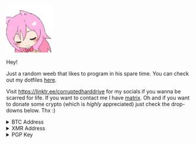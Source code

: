 <img src="assets/anime-pink-hair.gif">

Hey!

Just a random weeb that likes to program in his spare time. You can check out my dotfiles [here](https://github.com/corrupteddrive/dotfiles).

Visit https://linktr.ee/corruptedharddrive for my socials if you wanna be scarred for life. If you want to contact me I have [matrix](https://matrix.to/#/@corrupteddrive:matrix.org).
Oh and if you want to donate some crypto (which is *highly* appreciated) just check the drop-downs below. Thx :)

<details>
  <summary>BTC Address</summary>
  <br>
  <img src="assets/qrcode-btc.png">
  
  `bc1qkau4v6cljs8ugs84htfd3gzjx5pxuaxcf2zx03`
</details>

<details>
  <summary>XMR Address</summary>
  <br>
  <img src="assets/qrcode-xmr.png">
  
  `87KryMHCGneehZzZhDMVeMhqrSgyVysySZbTbTJJMCsFQtdmReX5QhXLSu7AbZrPVAV3fD78qi6Hm7JNXAk6QxgfHiPUmZ3`
</details>
 
<details>
  <summary>PGP Key</summary>
  <br>

Do not trust any other keys, whether they be on a keyserver or otherwise. This is my *only* key.

[Click here if you want to import using a file instead](https://raw.githubusercontent.com/corrupteddrive/corrupteddrive/main/assets/31C692AFC08AA9170F8EE49668875AC481232F80.asc)
~~~~~~~~~~~~~~~~~~~~~
-----BEGIN PGP PUBLIC KEY BLOCK-----

mQINBGOs3CQBEADNq486/k1wwOiseT2P5k165UAR4T07aK6JmtM/mkgiy3q+/sUV
tUMWl+74K/bgQEyf3JhTCRZWEDLIFmYMwHNdMys69AQS9HslCQmM9V38jV3nIcgP
12mcxatecC0LhqjiUMnwcJ5fChavvZuYP79EdUyQDJbH221ylHuZcur/ljvmJ4C1
D2MsyWjXygZpEhfzsBX/i0XGjUwqYVWKHw0vp6VqsbptVQPD7H7lGciEEF93olgI
ZQtd44YYW/zEWAgiBd+eFyVjaUMsY0VzQN0zfec686f4N1dhLqHziQWmDbqlFnfq
r0KqB++3X0ktU64ai7rftC4+aI+Vwc66BxtUMvQhd64eJ407BuercBr6PaYaLz63
zBHGeK0+bm+Rcvgy/VW2vMl6PzjzTFOarOw2l6Cn4W6iHnWwaef/icwKtr71UNAB
D4kEFLWsXzPwDnV9rD5LFqR4+dYsEcnWshnYjTfdlKqgDZ9IgEhJumtxmL9wJ1If
RyRg+HLpMbd7ENvUTkLMPtlnn6o85S3C6z70GgRXsS9j6uX5MDJ1ORbiu/tgN8z3
RdK8gpCwHyNxDtZouIHrZkERT5Rk0IZSRJSMqJv4IAVuZvANzFXTjlAfIFAc1GGj
AmMVE4XuZD0MY4/j178tpTLVWmfe64nuIZd9VS/n2t01iwBEGQT0hS4MyQARAQAB
tB1jb3JydXB0ZWQgPGMwcnJ1cHRlZEB0dXRhLmlvPokCTgQTAQgAOBYhBDHGkq/A
iqkXD47klmiHWsSBIy+ABQJjrNwkAhsDBQsJCAcCBhUKCQgLAgQWAgMBAh4BAheA
AAoJEGiHWsSBIy+AHUEQAMmHNxh9b/VkmpaslsxYQbJDIixOCxT7ww0F1FFK52MS
HLdFG+F4ASAEenm56zGwUSWfk9uy3ce08g6c3D5V36eZdsdir3hCtdpje8PY/TZc
BjI/8c3oZ5XzMNOPtk+/Ynv+d/Hah5aHMOPDJJs12nbHBsHGlus2uSqFrfMhQGCx
MIqCFVqjMpySeW9OR3Oce5mTbtkjs7QYvK4RssZrvIIQSEc1CZaJu8RozWQ9C5WV
4Pl9jbqsyHeDiVgLLLIcDRvY9V5p5Kdyy8hN0wc5n0+uQmlAq1ZlnMlZO6pGOvqx
Ge4jFmd8gbOe6AEdoUVXrVP398u5ZC+HtL2fzsWjLzzzg5ZuNWDW1Slk173h0Om1
9xl845Mxi/NSKd6w5qMCCukAmUcSEzW5gKcIOn8T7FgerN03i6HaQqxZ/x9ufsJW
nQj03pwwF2bJIknOqUjYp/nORFI66yAE/7x2e/kVZ+oj6GZlfQYRR5zeteDSosm1
loBr3zBV7VJS6nTLJ7DbNhDoppLQbA09lKNyzGt3SvdkjrEvBWCPFxH3EfNV1+x9
XifmylOJeQWlstp5X+xObZik3yUQfUR/DA6djl1pNoRa716FEsZxZWb2IAtLe5NL
US+IJ/daG0Nuz2dfdWkP3i5bUIq1qTmGWptTlFE2wC01E5DU7bG1Z9aka4V84mFV
uQINBGOs3CQBEADVI5CiEYY+wKr0kqMqJ6qhshYrMfB0fm+QLpZGe99SIkcPwRPf
n1twig1DSZwNF2ie/1By6gBexLlJvWW9EsqnAyRDBk0fS4LPoQlJcqz0B5vSnEG5
l428R/osP+OghrfHxMwk5bkrHGMezsoQaKvY9LKy3FqZaTAnLOH/XipLwYIjFa4c
kHYu47w4Yo7Zc4bCAZFXOxE7M5hBJ/9x3ywVeXh/drPfcH7yxvcV7gnCYvgHEjWW
aIEMNPSpIPoDQM13757KdpdM7+C1dpdJEahPCsrp7qLiV6mXf8lMgvyrqFpn80b9
E64jF2udJO4qOtreDMnCeK5whSY9YPtbFRslhqxPICaTDWjwomm0C+XhNOEmKYkJ
qTy08COqFoAW1Yv+RZheFgIGYJOfGax3l0b/wgX7kpES7W7Ntvfr8lw9Q/vSOMv8
ZIbW+6+QnI6/5A+UEWjxXgmKNaXFt3n5Jpm6G8tglVF879QYOcCmGY2j6ylaLHHj
ASZMDX/Bl2+jeR9ZcwQLWpkRYzxJolY7/xom8tZXFRGcZpzjDcymoQEFNBjti4Ma
/kkPh39twRNA92c/IIDwoY4cbJDF0wfutWmHw1K0Eps5jNWjDQB7rc3IVUZGh+Nm
w812lfu3ZJoEvzPg1XgQXJlooYPzOgW07QDuwnZe7zHckx4KvaDj3rQrXQARAQAB
iQI2BBgBCAAgFiEEMcaSr8CKqRcPjuSWaIdaxIEjL4AFAmOs3CQCGwwACgkQaIda
xIEjL4CAwRAApYAaY73TQGo8XfC4c9vQZBrC6n4RVqcd1DJ2FDP4Fi4xvuRjM53+
UOLEieDYvowonTQfCSz+3TR81w8MnEibd41opu7uTTgI/B40R550x5M6LKPzO9Fq
It09HaIPjL7ILuArk6lc64kSpDPgI+CTtVJ9nbsZWgqVu4XQ5l4ChBc4dghksHwS
O/lcco9cSpn1joEF4MgO/STe18gC3J0lOJTK5QgQpQ4GOnAI+Lmf/NV5o4b6WO5j
o/WswWbicuLsrkv27w/YnXSTrIgD4SERMx8W/IXl9WJtmiLKQJKsacrzR4Uyw20u
YAa3Y2cdheX2LZWkTAlyccKAS61aCLiNKsMFAlJWO+HqRnaBf6w+3bCeGgdx67zH
uUr/6FbJPUIPTjldcLvefMSEU8Mhw2Z2jXw5pgZ4HUEjB0TsQYGv1SqUm1VIzPW4
V/g84nIQWdg3oHQBoolR/SmkQCw90mQt9Iq7HuuD6ao9frqwgLe/PahqOJmiWsfX
kLh75Ddvp5YpTcoH/LYr0AJWrTS5fHLERCPqlJ9Lhs7oJ2g3OvHZRS5hAw1qPlBD
WcwYnNCaq7El8Sl6R/fqPQj33y5+UtGSJGMDo4h6dDsslcZDkAQd/thKVxXiGt5O
/4a4uZSxpmD1A6DmVK9Ue7i5WYjcijG8+btrLCu0/mMytLvJsdiTwvQ=
=1aGu
-----END PGP PUBLIC KEY BLOCK-----
~~~~~~~~~~~~~~~~~~~~~~~~~~~
Fingerprint: `31C692AFC08AA9170F8EE49668875AC481232F80`

Expires: `never` (unless I say otherwise, which will be in a signed message)
  
</details>

